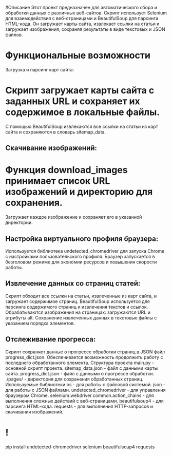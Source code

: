 #Описание
Этот проект предназначен для автоматического сбора и обработки данных с различных веб-сайтов. Скрипт использует Selenium для взаимодействия с веб-страницами и BeautifulSoup для парсинга HTML-кода. Он загружает карты сайта, извлекает ссылки на статьи и загружает изображения, сохраняя результаты в виде текстовых и JSON файлов.

# Функциональные возможности
Загрузка и парсинг карт сайта:

# Скрипт загружает карты сайта с заданных URL и сохраняет их содержимое в локальные файлы.
С помощью BeautifulSoup извлекаются все ссылки на статьи из карт сайта и сохраняются в словарь sitemap_data.
## Скачивание изображений:

# Функция download_images принимает список URL изображений и директорию для сохранения.
Загружает каждое изображение и сохраняет его в указанной директории.
## Настройка виртуального профиля браузера:

Используется библиотека undetected_chromedriver для запуска Chrome с настройками пользовательского профиля.
Браузер запускается в безголовом режиме для экономии ресурсов и повышения скорости работы.
## Извлечение данных со страниц статей:

Скрипт обходит все ссылки на статьи, извлеченные из карт сайта, и загружает содержимое страниц.
BeautifulSoup используется для парсинга содержимого страниц и извлечения текстов и ссылок.
Обрабатываются изображения на страницах: загружаются URL и атрибуты alt.
Сохранение извлеченных данных в текстовые файлы с указанием порядка элементов.
## Отслеживание прогресса:

Скрипт сохраняет данные о прогрессе обработки страниц в JSON файл progress_dict.json.
Обеспечивается возможность продолжить работу с последнего обработанного элемента.
Структура проекта
main.py - основной скрипт проекта.
sitemap_data.json - файл с данными карты сайта.
progress_dict.json - файл с данными о прогрессе обработки.
./pages/ - директория для сохранения обработанных страниц.
Используемые библиотеки
os - для работы с файловой системой.
json - для работы с JSON файлами.
undetected_chromedriver - для управления браузером Chrome.
selenium.webdriver.common.action_chains - для выполнения сложных действий с веб-страницами.
beautifulsoup4 - для парсинга HTML-кода.
requests - для выполнения HTTP-запросов и скачивания изображений.


# !
pip install undetected-chromedriver selenium beautifulsoup4 requests
